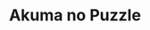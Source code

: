 --- 
title: "Akuma no Puzzle"
publishdate: "2019-2-11T16:48:46+02:00"
src: "https://365manga.net/manga/akuma-no-puzzle"
image: "https://data.365manga.net/images/thumbnails/30576-akuma-no-puzzle.jpg"
description: " A collection of short stories: 1. Akuma no Puzzle Kanna’s everyday routine includes being spoiled like a real princess by her childhood friend Ritsu who lives in the same mansion. But one night, when the two of them are walking alone outside, a demon escaping to the world of humans possesses Ritsu! He is completely transformed by the invading demon, puzzling everyone around him and Kanna…"
---